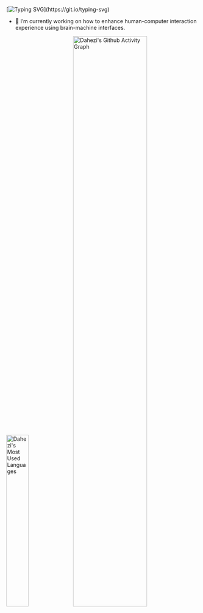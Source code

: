 
[![Typing SVG](https://readme-typing-svg.demolab.com?font=Fira+Code&size=22&pause=1000&color=1E698A&center=true&vCenter=true&repeat=true&random=false&width=1000&lines=I+am+a+master's+graduate+seeking+opportunities+to+pursue+a+doctoral+degree.;Have+a++nice+day!)](https://git.io/typing-svg)

- 🔭 I’m currently working on how to enhance human-computer interaction experience using brain-machine interfaces.
<p float="left">
  <img src="https://github-readme-stats.vercel.app/api/top-langs/?username=DAHEZI12138&layout=compact&hide_border=true&langs_count=10" alt="Dahezi's Most Used Languages" width="34%" />
  <img src="https://github-readme-activity-graph.vercel.app/graph?username=DAHEZI12138&theme=github&bg_color=808B96&line=F4F6F7&radius=16" alt="Dahezi's Github Activity Graph" width="62%" />
</p>


